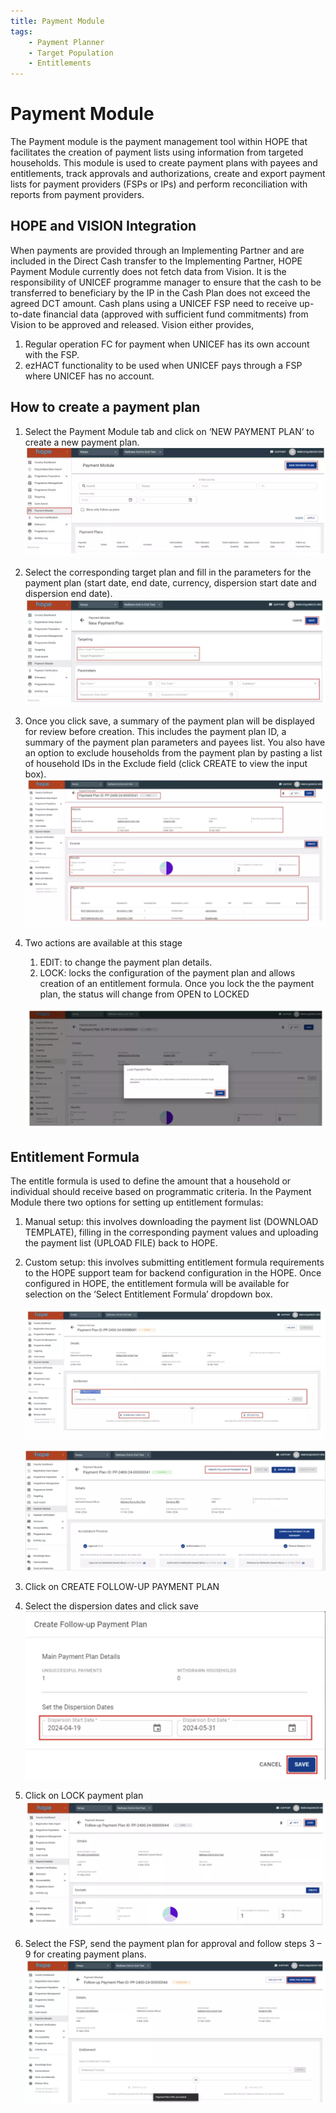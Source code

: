 ```yaml
---
title: Payment Module
tags:
    - Payment Planner
    - Target Population
    - Entitlements
---
```


# Payment Module

The Payment module is the payment management tool within HOPE that facilitates the creation of payment lists using information from targeted households. This module is used to create payment plans with payees and entitlements, track approvals and authorizations, create and export payment lists for payment providers (FSPs or IPs) and perform reconciliation with reports from payment providers.

## HOPE and VISION Integration

When payments are provided through an Implementing Partner and are included in the Direct Cash transfer to the Implementing Partner, HOPE Payment Module currently does not fetch data from Vision. It is the responsibility of UNICEF programme manager to ensure that the cash to be transferred to beneficiary by the IP in the Cash Plan does not exceed the agreed DCT amount. Cash plans using a UNICEF FSP need to receive up-to-date financial data (approved with sufficient fund commitments) from Vision to be approved and released. Vision either provides,

1. Regular operation FC for payment when UNICEF has its own account with the FSP.
1. ezHACT functionality to be used when UNICEF pays through a FSP where UNICEF has no account.

## How to create a payment plan


1. Select the Payment Module tab and click on ‘NEW PAYMENT PLAN’ to create a new payment plan.
    ![Image](_screenshots/payment/1.png)

1. Select the corresponding target plan and fill in the parameters for the payment plan (start date, end date, currency, dispersion start date and dispersion end date).
    ![Image](_screenshots/payment/2.png)

1. Once you click save, a summary of the payment plan will be displayed for review before creation. This includes the payment plan ID, a summary of the payment plan parameters and payees list. You also have an option to exclude households from the payment plan by pasting a list of household IDs in the Exclude field (click CREATE to view the input box).
    ![Image](_screenshots/payment/3.png)

1. Two actions are available at this stage

    1. EDIT: to change the payment plan details.
    1. LOCK: locks the configuration of the payment plan and allows creation of an entitlement formula. Once you lock the the payment plan, the status will change from OPEN to LOCKED

    ![Image](_screenshots/payment/4.png)


## Entitlement Formula

The entitle formula is used to define the amount that a household or individual should receive based on programmatic criteria. In the Payment Module there two options for setting up entitlement formulas:

1. Manual setup: this involves downloading the payment list (DOWNLOAD TEMPLATE), filling in the corresponding payment values and uploading the payment list (UPLOAD FILE) back to HOPE.

1. Custom setup: this involves submitting entitlement formula requirements to the HOPE support team for backend configuration in the HOPE. Once configured in HOPE, the entitlement formula will be available for selection on the ‘Select Entitlement Formula’ dropdown box.

    ![Image](_screenshots/payment/5.png)

    ![Image](_screenshots/payment/6.png)

1. Click on CREATE FOLLOW-UP PAYMENT PLAN

1. Select the dispersion dates and click save
    ![Image](_screenshots/payment/7.png)

1. Click on LOCK payment plan
    ![Image](_screenshots/payment/8.png)

1. Select the FSP, send the payment plan for approval and follow steps 3 – 9 for creating payment plans.
    ![Image](_screenshots/payment/9.png)

